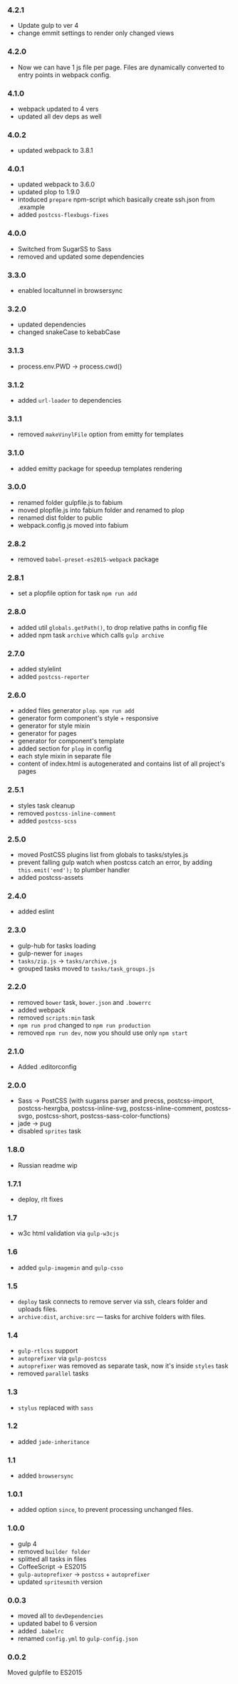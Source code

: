 ### 4.2.1
- Update gulp to ver 4
- change emmit settings to render only changed views

### 4.2.0
- Now we can have 1 js file per page. Files are dynamically converted to entry points in webpack config.

### 4.1.0
- webpack updated to 4 vers
- updated all dev deps as well

### 4.0.2
- updated webpack to 3.8.1

### 4.0.1
- updated webpack to 3.6.0
- updated plop to 1.9.0
- intoduced `prepare` npm-script which basically create ssh.json from .example
- added `postcss-flexbugs-fixes`

### 4.0.0
- Switched from SugarSS to Sass
- removed and updated some dependencies

### 3.3.0
- enabled localtunnel in browsersync

### 3.2.0
- updated dependencies
- changed snakeCase to kebabCase

### 3.1.3
- process.env.PWD -> process.cwd()

### 3.1.2
- added `url-loader` to dependencies

### 3.1.1
- removed `makeVinylFile` option from emitty for templates

### 3.1.0
- added emitty package for speedup templates rendering

### 3.0.0
- renamed folder gulpfile.js to fabium
- moved plopfile.js into fabium folder and renamed to plop
- renamed dist folder to public
- webpack.config.js moved into fabium

### 2.8.2
- removed `babel-preset-es2015-webpack` package

### 2.8.1
- set a plopfile option for task `npm run add`

### 2.8.0
- added util `globals.getPath()`, to drop relative paths in config file
- added npm task `archive` which calls `gulp archive`

### 2.7.0
- added stylelint
- added `postcss-reporter`

### 2.6.0
- added files generator `plop`. `npm run add`
- generator form component's style + responsive
- generator for style mixin
- generator for pages
- generator for component's template
- added section for `plop` in config
- each style mixin in separate file
- content of index.html is autogenerated and contains list of all project's pages

### 2.5.1
- styles task cleanup
- removed `postcss-inline-comment`
- added `postcss-scss`

### 2.5.0
- moved PostCSS plugins list from globals to tasks/styles.js
- prevent falling gulp watch when postcss catch an error, by adding `this.emit('end');` to plumber handler
- added postcss-assets

### 2.4.0
- added eslint

### 2.3.0
- gulp-hub for tasks loading
- gulp-newer for `images`
- `tasks/zip.js` -> `tasks/archive.js`
- grouped tasks moved to `tasks/task_groups.js`

### 2.2.0
- removed `bower` task, `bower.json` and `.bowerrc`
- added webpack
- removed `scripts:min` task
- `npm run prod` changed to `npm run production`
- removed `npm run dev`, now you should use only `npm start`

### 2.1.0
- Added .editorconfig

### 2.0.0
- Sass -> PostCSS (with sugarss parser and precss, postcss-import, postcss-hexrgba, postcss-inline-svg, postcss-inline-comment, postcss-svgo, postcss-short, postcss-sass-color-functions)
- jade -> pug
- disabled `sprites` task

### 1.8.0
- Russian readme wip

### 1.7.1
- deploy, rlt fixes

### 1.7
- w3c html validation via `gulp-w3cjs`

### 1.6
- added `gulp-imagemin` and `gulp-csso`

### 1.5
- `deploy` task connects to remove server via ssh, clears folder and uploads files.
- `archive:dist`, `archive:src` — tasks for archive folders with files.

### 1.4
- `gulp-rtlcss` support
- `autoprefixer` via `gulp-postcss`
- `autoprefixer` was removed as separate task, now it's inside `styles` task
- removed `parallel` tasks

### 1.3
- `stylus` replaced with `sass`

### 1.2
- added `jade-inheritance`

### 1.1
- added `browsersync`

### 1.0.1
- added option `since`, to prevent processing unchanged files.

### 1.0.0
- gulp 4
- removed `builder folder`
- splitted all tasks in files
- CoffeeScript -> ES2015
- `gulp-autoprefixer` -> `postcss` + `autoprefixer`
- updated `spritesmith` version

### 0.0.3
- moved all to `devDependencies`
- updated babel to 6 version
- added `.babelrc`
- renamed `config.yml` to `gulp-config.json`

### 0.0.2
Moved gulpfile to ES2015
